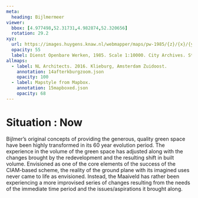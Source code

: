 ```yaml
---
meta:
  heading: Bijlmermeer
viewer:
  bbox: [4.977498,52.31731,4.982874,52.320656]
  rotation: 29.2
xyz:
  url: https://images.huygens.knaw.nl/webmapper/maps/pw-1985/{z}/{x}/{y}.png
  opacity: 55
  label: Dienst Openbare Werken, 1985. Scale 1:10000. City Archives. Stadsarchief Amsterdam. 
allmaps:
  - label: NL Architects. 2016. Klieburg, Amsterdam Zuidoost.
    annotation: 14afterkburgzoom.json
    opacity: 100
  - label: Mapstyle from Mapbox.
    annotation: 15mapboxed.json
    opacity: 68
---
```

# Situation : Now
Bijlmer’s original concepts of providing the generous, quality green space have been highly transformed in its 60 year evolution period. The experience in the volume of the green space has adjusted along with the changes brought by the redevelopment and the resulting shift in built volume. Envisioned as one of the core elements of the success of the CIAM-based scheme, the reality of the ground plane with its imagined uses never came to life as envisioned. Instead, the Maaiveld has rather been experiencing a more improvised series of changes resulting from the needs of the immediate time period and the issues/aspirations it brought along.  